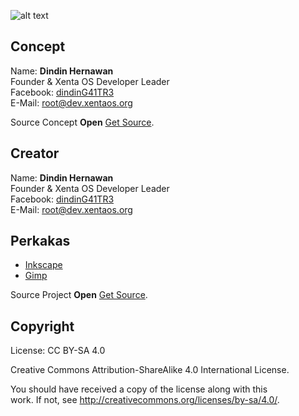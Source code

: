 ![alt text][logo]

[logo]: https://raw.githubusercontent.com/xentaos/kesenian/master/project/promotion/software/libreoffice/source/promotion_software_barner_web_libreoffice_xenta_os_art.svg "promotion_software_barner_web_libreoffice_xenta_os_art"

## Concept
Name: **Dindin Hernawan**  
Founder & Xenta OS Developer Leader  
Facebook: [dindinG41TR3](https://facebook.com/dindinG41TR3)   
E-Mail: <root@dev.xentaos.org>  

Source Concept **Open** [Get Source](https://github.com/xentaos/kesenian/tree/master/project/promotion/software/libreoffice/concept).

## Creator
Name: **Dindin Hernawan**  
Founder & Xenta OS Developer Leader  
Facebook: [dindinG41TR3](https://facebook.com/dindinG41TR3)   
E-Mail: <root@dev.xentaos.org>  

## Perkakas
 * [Inkscape](https://inkscape.org/)  
 * [Gimp](https://www.gimp.org/)  

Source Project **Open** [Get Source](https://github.com/xentaos/kesenian/tree/master/project/promotion/software/libreoffice/source).

## Copyright
License: CC BY-SA 4.0  

Creative Commons Attribution-ShareAlike 4.0 International License.  

You should have received a copy of the license along with this  
work. If not, see <http://creativecommons.org/licenses/by-sa/4.0/>.  
